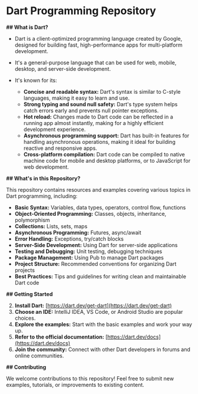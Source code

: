 
# Dart Programming Repository

**## What is Dart?**

-   Dart is a client-optimized programming language created by Google, designed for building fast, high-performance apps for multi-platform development.
-   It's a general-purpose language that can be used for web, mobile, desktop, and server-side development.
-   It's known for its:
    
    -   **Concise and readable syntax:** Dart's syntax is similar to C-style languages, making it easy to learn and use.
    -   **Strong typing and sound null safety:** Dart's type system helps catch errors early and prevents null pointer exceptions.
    -   **Hot reload:** Changes made to Dart code can be reflected in a running app almost instantly, making for a highly efficient development experience.
    -   **Asynchronous programming support:** Dart has built-in features for handling asynchronous operations, making it ideal for building reactive and responsive apps.
    -   **Cross-platform compilation:** Dart code can be compiled to native machine code for mobile and desktop platforms, or to JavaScript for web development.
    

**## What's in this Repository?**

This repository contains resources and examples covering various topics in Dart programming, including:

-   **Basic Syntax:** Variables, data types, operators, control flow, functions
-   **Object-Oriented Programming:** Classes, objects, inheritance, polymorphism
-   **Collections:** Lists, sets, maps
-   **Asynchronous Programming:** Futures, async/await
-   **Error Handling:** Exceptions, try/catch blocks
-   **Server-Side Development:** Using Dart for server-side applications
-   **Testing and Debugging:** Unit testing, debugging techniques
-   **Package Management:** Using Pub to manage Dart packages
-   **Project Structure:** Recommended conventions for organizing Dart projects
-   **Best Practices:** Tips and guidelines for writing clean and maintainable Dart code

**## Getting Started**

2.  **Install Dart:**  [https://dart.dev/get-dart](https://dart.dev/get-dart)
4.  **Choose an IDE:** IntelliJ IDEA, VS Code, or Android Studio are popular choices.
6.  **Explore the examples:** Start with the basic examples and work your way up.
8.  **Refer to the official documentation:**  [https://dart.dev/docs](https://dart.dev/docs)
10.  **Join the community:** Connect with other Dart developers in forums and online communities.

**## Contributing**

We welcome contributions to this repository! Feel free to submit new examples, tutorials, or improvements to existing content.
